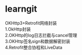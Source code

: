 # learngit
OKHttp3+Retrofit网络封装  
1.OkHttp封装  
2.OKHttp的log日志拦截与cancel管理  
3.OKHttp签名sign和数据解密封装  
4.Retrofit整合协程和LiveData  
